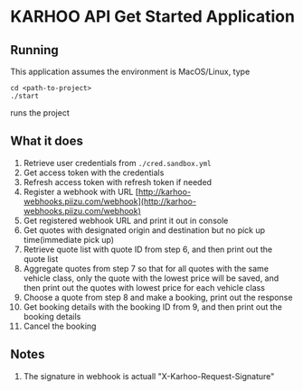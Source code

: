 # KARHOO API Get Started Application

## Running

This application assumes the environment is MacOS/Linux, type 
```shell
cd <path-to-project>
./start
```
runs the project

## What it does

   1. Retrieve user credentials from `./cred.sandbox.yml`
   2. Get access token with the credentials
   3. Refresh access token with refresh token if needed
   4. Register a webhook with URL [http://karhoo-webhooks.piizu.com/webhook](http://karhoo-webhooks.piizu.com/webhook)
   5. Get registered webhook URL and print it out in console
   6. Get quotes with designated origin and destination but no pick up time(immediate pick up)
   7. Retrieve quote list with quote ID from step 6, and then print out the quote list
   8. Aggregate quotes from step 7 so that for all quotes with the same vehicle class, only the quote with the lowest price will be saved, and then print out the quotes with lowest price for each vehicle class
   9. Choose a quote from step 8 and make a booking, print out the response
   10. Get booking details with the booking ID from 9, and then print out the booking details
   11. Cancel the booking

## Notes

1. The signature in webhook is actuall "X-Karhoo-Request-Signature"